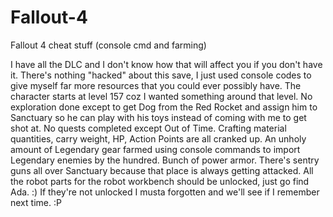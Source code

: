 # Fallout-4
Fallout 4 cheat stuff (console cmd and farming)

I have all the DLC and I don't know how that will affect you if you don't have it. There's nothing "hacked" about this save, I just used console codes to give myself far more resources that you could ever possibly have. The character starts at level 157 coz I wanted something around that level. No exploration done except to get Dog from the Red Rocket and assign him to Sanctuary so he can play with his toys instead of coming with me to get shot at. No quests completed except Out of Time. Crafting material quantities, carry weight, HP, Action Points are all cranked up. An unholy amount of Legendary gear farmed using console commands to import Legendary enemies by the hundred. Bunch of power armor. There's sentry guns all over Sanctuary because that place is always getting attacked. All the robot parts for the robot workbench should be unlocked, just go find Ada. :) If they're not unlocked I musta forgotten and we'll see if I remember next time. :P
